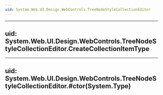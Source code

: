 ```yaml
---
uid: System.Web.UI.Design.WebControls.TreeNodeStyleCollectionEditor
---
```


---
uid: System.Web.UI.Design.WebControls.TreeNodeStyleCollectionEditor.CreateCollectionItemType
---

---
uid: System.Web.UI.Design.WebControls.TreeNodeStyleCollectionEditor.#ctor(System.Type)
---
